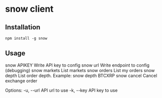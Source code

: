 snow client
=====

Installation
---

```
npm install -g snow
```

Usage
---

snow APIKEY               Write API key to config
snow url <url>            Write endpoint to config (debugging)
snow markets              List markets
snow orders               List my orders
snow depth <market>       List order depth. Example: snow depth BTCXRP
snow cancel <order id>    Cancel exchange order

Options:
  -u, --url  API url to use
  -k, --key  API key to use
```
